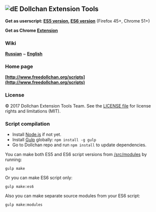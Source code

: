 ## ![dE](https://github.com/SthephanShinkufag/Dollchan-Extension-Tools/raw/master/Icon.png) Dollchan Extension Tools

>
**Get as userscript: [ES5 version](https://raw.github.com/SthephanShinkufag/Dollchan-Extension-Tools/master/Dollchan_Extension_Tools.user.js), [ES6 version](https://github.com/SthephanShinkufag/Dollchan-Extension-Tools/raw/master/src/Dollchan_Extension_Tools.es6.user.js)** (Firefox 45+, Chrome 51+)
>
**Get as Chrome [Extension](https://chrome.google.com/webstore/detail/dollchan-extension-tools/ipnoalfffblkaodfmipjjgkfbgcfadad)**

### Wiki

>
**[Russian](https://github.com/SthephanShinkufag/Dollchan-Extension-Tools/wiki)**
~
**[English](https://github.com/SthephanShinkufag/Dollchan-Extension-Tools/wiki/home-en)**

### Home page

>
**[http://www.freedollchan.org/scripts](http://www.freedollchan.org/scripts)**

### License

© 2017 Dollchan Extension Tools Team. See the [LICENSE file](https://github.com/SthephanShinkufag/Dollchan-Extension-Tools/blob/master/LICENSE) for license rights and limitations (MIT).

### Script compilation

* Install [Node.js](https://nodejs.org/) if not yet.
* Install [Gulp](http://gulpjs.com/) globally: `npm install -g gulp`
* Go to Dollchan repo and run `npm install` to update dependencies.

You can make both ES5 and ES6 script versions from [/src/modules](https://github.com/SthephanShinkufag/Dollchan-Extension-Tools/tree/master/src/modules) by running:

`gulp make`

Or you can make ES6 script only:

`gulp make:es6`

Also you can make separate source modules from your ES6 script:

`gulp make:modules`



